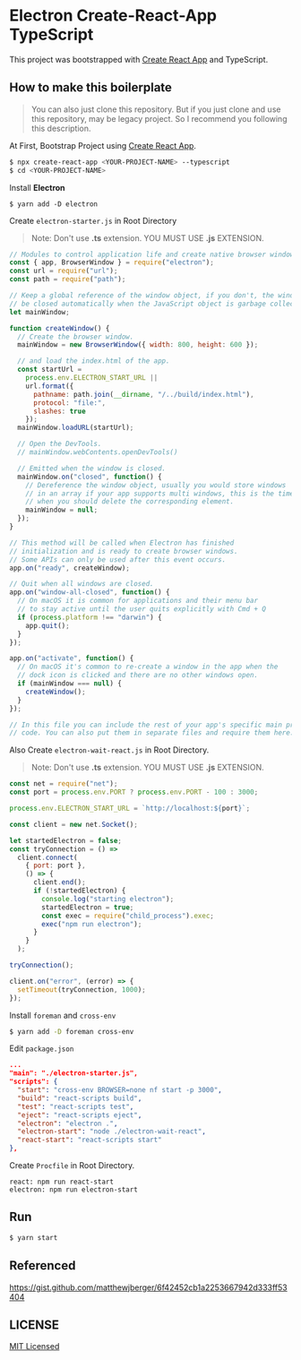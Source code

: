 # Electron Create-React-App TypeScript

This project was bootstrapped with [Create React App](https://github.com/facebook/create-react-app) and TypeScript.

## How to make this boilerplate

> You can also just clone this repository. But if you just clone and use this repository, may be legacy project. So I recommend you following this description.

At First, Bootstrap Project using [Create React App](https://github.com/facebook/create-react-app).

```sh
$ npx create-react-app <YOUR-PROJECT-NAME> --typescript
$ cd <YOUR-PROJECT-NAME>
```

Install **Electron**

```
$ yarn add -D electron
```

Create `electron-starter.js` in Root Directory

> Note: Don't use **.ts** extension. YOU MUST USE **.js** EXTENSION.

```js
// Modules to control application life and create native browser window
const { app, BrowserWindow } = require("electron");
const url = require("url");
const path = require("path");

// Keep a global reference of the window object, if you don't, the window will
// be closed automatically when the JavaScript object is garbage collected.
let mainWindow;

function createWindow() {
  // Create the browser window.
  mainWindow = new BrowserWindow({ width: 800, height: 600 });

  // and load the index.html of the app.
  const startUrl =
    process.env.ELECTRON_START_URL ||
    url.format({
      pathname: path.join(__dirname, "/../build/index.html"),
      protocol: "file:",
      slashes: true
    });
  mainWindow.loadURL(startUrl);

  // Open the DevTools.
  // mainWindow.webContents.openDevTools()

  // Emitted when the window is closed.
  mainWindow.on("closed", function() {
    // Dereference the window object, usually you would store windows
    // in an array if your app supports multi windows, this is the time
    // when you should delete the corresponding element.
    mainWindow = null;
  });
}

// This method will be called when Electron has finished
// initialization and is ready to create browser windows.
// Some APIs can only be used after this event occurs.
app.on("ready", createWindow);

// Quit when all windows are closed.
app.on("window-all-closed", function() {
  // On macOS it is common for applications and their menu bar
  // to stay active until the user quits explicitly with Cmd + Q
  if (process.platform !== "darwin") {
    app.quit();
  }
});

app.on("activate", function() {
  // On macOS it's common to re-create a window in the app when the
  // dock icon is clicked and there are no other windows open.
  if (mainWindow === null) {
    createWindow();
  }
});

// In this file you can include the rest of your app's specific main process
// code. You can also put them in separate files and require them here.
```

Also Create `electron-wait-react.js` in Root Directory.

> Note: Don't use **.ts** extension. YOU MUST USE **.js** EXTENSION.

```js
const net = require("net");
const port = process.env.PORT ? process.env.PORT - 100 : 3000;

process.env.ELECTRON_START_URL = `http://localhost:${port}`;

const client = new net.Socket();

let startedElectron = false;
const tryConnection = () =>
  client.connect(
    { port: port },
    () => {
      client.end();
      if (!startedElectron) {
        console.log("starting electron");
        startedElectron = true;
        const exec = require("child_process").exec;
        exec("npm run electron");
      }
    }
  );

tryConnection();

client.on("error", (error) => {
  setTimeout(tryConnection, 1000);
});
```

Install `foreman` and `cross-env`

```sh
$ yarn add -D foreman cross-env
```

Edit `package.json`

```json
...
"main": "./electron-starter.js",
"scripts": {
  "start": "cross-env BROWSER=none nf start -p 3000",
  "build": "react-scripts build",
  "test": "react-scripts test",
  "eject": "react-scripts eject",
  "electron": "electron .",
  "electron-start": "node ./electron-wait-react",
  "react-start": "react-scripts start"
},
```

Create `Procfile` in Root Directory.

```
react: npm run react-start
electron: npm run electron-start
```

## Run

```sh
$ yarn start
```

## Referenced

https://gist.github.com/matthewjberger/6f42452cb1a2253667942d333ff53404

## LICENSE

[MIT Licensed](./LICENSE)
